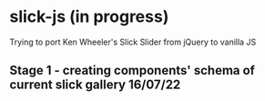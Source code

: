 # slick-js (in progress)

Trying to port Ken Wheeler's Slick Slider from jQuery to vanilla JS

## Stage 1 - creating components' schema of current slick gallery 16/07/22
